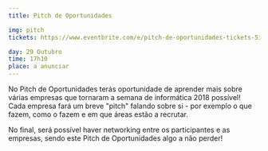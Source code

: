 ```yaml
---
title: Pitch de Oportunidades

img: pitch
tickets: https://www.eventbrite.com/e/pitch-de-oportunidades-tickets-51634552336

day: 29 Outubro
time: 17h10
place: a anunciar
---
```


No Pitch de Oportunidades terás oportunidade de aprender mais sobre várias empresas que tornaram a semana de informática 2018 possível! Cada empresa fará um breve "pitch" falando sobre si - por exemplo o que fazem, como o fazem e em que áreas estão a recrutar.

No final, será possível haver networking entre os participantes e as empresas, sendo este Pitch de Oportunidades algo a não perder!


